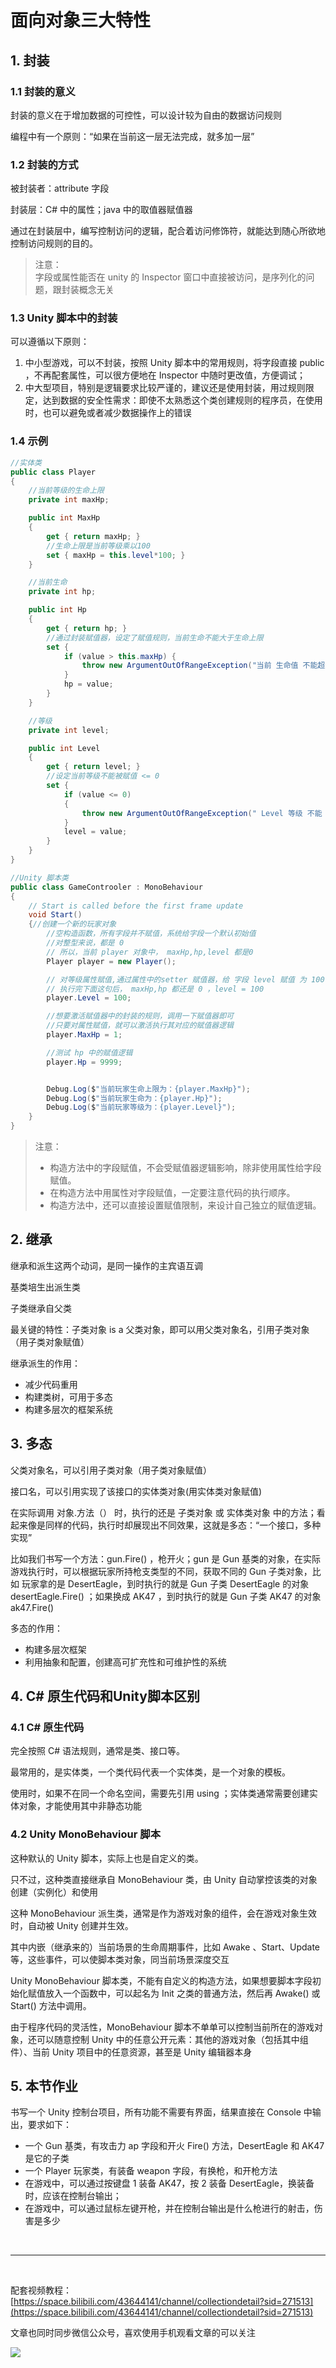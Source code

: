 # 面向对象三大特性

## 1. 封装

### 1.1 封装的意义

封装的意义在于增加数据的可控性，可以设计较为自由的数据访问规则

编程中有一个原则：“如果在当前这一层无法完成，就多加一层”

### 1.2 封装的方式

被封装者：attribute 字段

封装层：C# 中的属性；java 中的取值器赋值器

通过在封装层中，编写控制访问的逻辑，配合着访问修饰符，就能达到随心所欲地控制访问规则的目的。

> 注意：  
> 字段或属性能否在 unity 的 Inspector 窗口中直接被访问，是序列化的问题，跟封装概念无关

### 1.3 Unity 脚本中的封装

可以遵循以下原则：

1. 中小型游戏，可以不封装，按照 Unity 脚本中的常用规则，将字段直接 public ，不再配套属性，可以很方便地在 Inspector 中随时更改值，方便调试；
2. 中大型项目，特别是逻辑要求比较严谨的，建议还是使用封装，用过规则限定，达到数据的安全性需求：即使不太熟悉这个类创建规则的程序员，在使用时，也可以避免或者减少数据操作上的错误

### 1.4 示例

``` C#
//实体类
public class Player
{
    //当前等级的生命上限
    private int maxHp;

    public int MaxHp
    {
        get { return maxHp; }
        //生命上限是当前等级乘以100
        set { maxHp = this.level*100; }
    }

    //当前生命
    private int hp;

    public int Hp
    {
        get { return hp; }
        //通过封装赋值器，设定了赋值规则，当前生命不能大于生命上限
        set {
            if (value > this.maxHp) { 
                throw new ArgumentOutOfRangeException("当前 生命值 不能超过生命上限！");
            }
            hp = value;
        }
    }

    //等级
    private int level;

    public int Level
    {
        get { return level; }
        //设定当前等级不能被赋值 <= 0 
        set {
            if (value <= 0)
            {
                throw new ArgumentOutOfRangeException(" Level 等级 不能 <= 0 !!!");
            }
            level = value; 
        }
    }
}

//Unity 脚本类
public class GameControoler : MonoBehaviour
{
    // Start is called before the first frame update
    void Start()
    {//创建一个新的玩家对象
        //空构造函数，所有字段并不赋值，系统给字段一个默认初始值
        //对整型来说，都是 0 
        // 所以，当前 player 对象中， maxHp,hp,level 都是0
        Player player = new Player();

        // 对等级属性赋值,通过属性中的setter 赋值器，给 字段 level 赋值 为 100
        // 执行完下面这句后， maxHp,hp 都还是 0 ，level = 100
        player.Level = 100;

        //想要激活赋值器中的封装的规则，调用一下赋值器即可
        //只要对属性赋值，就可以激活执行其对应的赋值器逻辑
        player.MaxHp = 1;

        //测试 hp 中的赋值逻辑
        player.Hp = 9999;


        Debug.Log($"当前玩家生命上限为：{player.MaxHp}");
        Debug.Log($"当前玩家生命为：{player.Hp}");
        Debug.Log($"当前玩家等级为：{player.Level}");
    }
}
```

> 注意：  
> * 构造方法中的字段赋值，不会受赋值器逻辑影响，除非使用属性给字段赋值。
> * 在构造方法中用属性对字段赋值，一定要注意代码的执行顺序。
> * 构造方法中，还可以直接设置赋值限制，来设计自己独立的赋值逻辑。

## 2. 继承

继承和派生这两个动词，是同一操作的主宾语互调

基类培生出派生类

子类继承自父类

最关键的特性：子类对象 is a 父类对象，即可以用父类对象名，引用子类对象（用子类对象赋值）

继承派生的作用：  

* 减少代码重用
* 构建类树，可用于多态
* 构建多层次的框架系统

## 3. 多态

父类对象名，可以引用子类对象（用子类对象赋值）

接口名，可以引用实现了该接口的实体类对象(用实体类对象赋值)

在实际调用 对象.方法（） 时，执行的还是 子类对象 或 实体类对象 中的方法；看起来像是同样的代码，执行时却展现出不同效果，这就是多态：“一个接口，多种实现”

比如我们书写一个方法：gun.Fire() ，枪开火；gun 是 Gun 基类的对象，在实际游戏执行时，可以根据玩家所持枪支类型的不同，获取不同的 Gun 子类对象，比如 玩家拿的是 DesertEagle，到时执行的就是 Gun 子类 DesertEagle 的对象 desertEagle.Fire() ；如果换成 AK47 ，到时执行的就是 Gun 子类  AK47 的对象 ak47.Fire() 

多态的作用：

* 构建多层次框架
* 利用抽象和配置，创建高可扩充性和可维护性的系统

## 4. C# 原生代码和Unity脚本区别

### 4.1 C# 原生代码

完全按照 C# 语法规则，通常是类、接口等。

最常用的，是实体类，一个类代码代表一个实体类，是一个对象的模板。

使用时，如果不在同一个命名空间，需要先引用 using ；实体类通常需要创建实体对象，才能使用其中非静态功能

### 4.2 Unity MonoBehaviour 脚本

这种默认的 Unity 脚本，实际上也是自定义的类。

只不过，这种类直接继承自 MonoBehaviour 类，由 Unity 自动掌控该类的对象创建（实例化）和使用

这种 MonoBehaviour 派生类，通常是作为游戏对象的组件，会在游戏对象生效时，自动被 Unity 创建并生效。

其中内嵌（继承来的）当前场景的生命周期事件，比如 Awake 、Start、Update 等，这些事件，可以使脚本类对象，同当前场景深度交互

Unity MonoBehaviour 脚本类，不能有自定义的构造方法，如果想要脚本字段初始化赋值放入一个函数中，可以起名为 Init 之类的普通方法，然后再 Awake() 或 Start() 方法中调用。 

由于程序代码的灵活性，MonoBehaviour 脚本不单单可以控制当前所在的游戏对象，还可以随意控制 Unity 中的任意公开元素：其他的游戏对象（包括其中组件）、当前 Unity 项目中的任意资源，甚至是 Unity 编辑器本身

## 5. 本节作业

书写一个 Unity 控制台项目，所有功能不需要有界面，结果直接在 Console 中输出，要求如下：
* 一个 Gun 基类，有攻击力 ap 字段和开火 Fire() 方法，DesertEagle 和  AK47 是它的子类
* 一个 Player 玩家类，有装备 weapon 字段，有换枪，和开枪方法
* 在游戏中，可以通过按键盘 1 装备 AK47，按 2 装备 DesertEagle，换装备时，应该在控制台输出；
* 在游戏中，可以通过鼠标左键开枪，并在控制台输出是什么枪进行的射击，伤害是多少

<br>
<hr>
<br>

配套视频教程：
[https://space.bilibili.com/43644141/channel/collectiondetail?sid=271513](https://space.bilibili.com/43644141/channel/collectiondetail?sid=271513)

文章也同时同步微信公众号，喜欢使用手机观看文章的可以关注

![](../../../imgs/微信公众号二维码.jpg)
